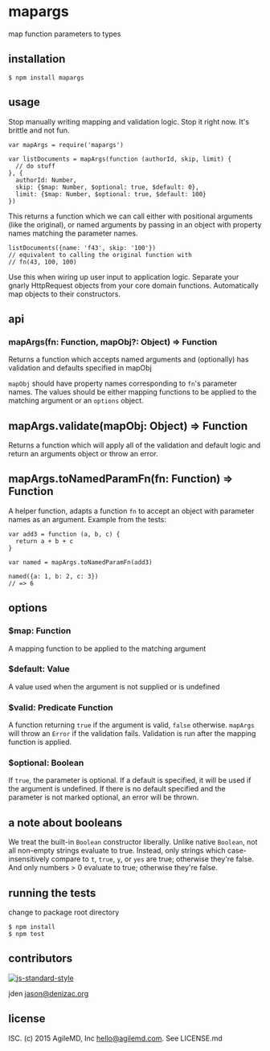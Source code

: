 # mapargs
map function parameters to types

## installation

    $ npm install mapargs

## usage

Stop manually writing mapping and validation logic. Stop it right now. It's brittle and not fun.

    var mapArgs = require('mapargs')

    var listDocuments = mapArgs(function (authorId, skip, limit) {
      // do stuff
    }, {
      authorId: Number,
      skip: {$map: Number, $optional: true, $default: 0},
      limit: {$map: Number, $optional: true, $default: 100}
    })

This returns a function which we can call either with positional arguments (like the original), or named arguments by passing in an object with property names matching the parameter names.

    listDocuments({name: 'f43', skip: '100'})
    // equivalent to calling the original function with
    // fn(43, 100, 100)

Use this when wiring up user input to application logic. Separate your gnarly HttpRequest objects from your core domain functions. Automatically map objects to their constructors.



## api

### mapArgs(fn: Function, mapObj?: Object) => Function

Returns a function which accepts named arguments and (optionally) has validation and defaults specified in mapObj

`mapObj` should have property names corresponding to `fn`'s parameter names.
The values should be either mapping functions to be applied to the matching argument or an `options` object.

## mapArgs.validate(mapObj: Object) => Function

Returns a function which will apply all of the validation and default logic and return an arguments object or throw an error.

## mapArgs.toNamedParamFn(fn: Function) => Function

A helper function, adapts a function `fn` to accept an object with parameter names as an argument. Example from the tests:

    var add3 = function (a, b, c) {
      return a + b + c
    }

    var named = mapArgs.toNamedParamFn(add3)

    named({a: 1, b: 2, c: 3})
    // => 6

## options

### $map: Function
A mapping function to be applied to the matching argument

### $default: Value
A value used when the argument is not supplied or is undefined

### $valid: Predicate Function
A function returning `true` if the argument is valid, `false` otherwise. `mapArgs` will throw an `Error` if the validation fails. Validation is run after the mapping function is applied.

### $optional: Boolean
If `true`, the parameter is optional. If a default is specified, it will be used if the argument is undefined. If there is no default specified and the parameter is not marked optional, an error will be thrown.

## a note about booleans

We treat the built-in `Boolean` constructor liberally. Unlike native `Boolean`, not all non-empty strings evaluate to true. Instead, only strings which case-insensitively compare to `t`, `true`, `y`, or `yes` are true; otherwise they're false. And only numbers > 0 evaluate to true; otherwise they're false.

## running the tests

change to package root directory

    $ npm install
    $ npm test

## contributors

[![js-standard-style](https://cdn.rawgit.com/feross/standard/master/badge.svg)](https://github.com/feross/standard)

jden <jason@denizac.org>

## license

ISC. (c) 2015 AgileMD, Inc <hello@agilemd.com>. See LICENSE.md